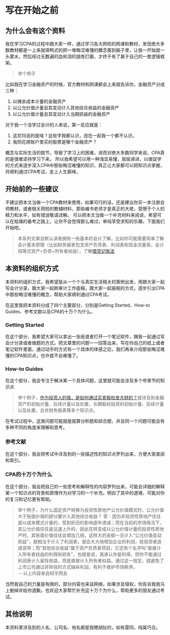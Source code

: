 # 写在开始之前
## 为什么会有这个资料
我在学习CPA的过程中跟大家一样，通过学习各大网校的网课和教材，发现绝大多数教材都是一上来就填鸭式的把一堆晦涩难懂的概念塞到脑子里，让我一开始就一头雾水，然后经过无数遍的血和泪的提炼打磨，才终于有了属于自己的一套逻辑框架。
> 举个例子

比如我在学习金融资产的时候，官方教材和网课都会上来就告诉你，金融资产分成三种：

1. 以摊余成本计量的金融资产
2. 以公允价值计量且其变动计入其他综合收益的金融资产
3. 以公允价值计量且其变动计入当期损益的金融资产

对于我一个没学过会计的人来说，第一反应就是：

1. 这尼玛说的是啥？这些字我都认识，连在一起我一个都不认识。
2. 我同花顺账户里买的股票是哪个金融资产？

概念与实际生活的脱节，导致了学习上的困难，进而对绝大多数同学来说，CPA真的是很难坚持学习下来。
所以我希望可以用一种浅显易懂，层层递进，以做促学的方式来逐步深入CPA中那些晦涩难懂的知识，真正让大家都可以把知识点掌握，并顺利通过CPA考试，走上人生巅峰。
## 开始前的一些建议
不建议把本文当做一个CPA教材来使用，如果可行的话，还是建议你买一本注册会师教材，或者相关网校的教辅材料，那些编书老师才是真正的大佬，受限于个人的精力和水平，如有错误敬请谅解。
可以把本文当做一个补充材料来阅读，希望可以在枯燥的备考之路上，让你不会觉得那么难过，单纯享受求知的乐趣，下面我们开始吧。
> 本系列文章会默认读者拥有一些基本的会计了解，比如你可能需要简单了解会计基本原理（比如财务报表包含资产负债表、利润表和现金流量表，会计恒等式资产=负债+所有者权益），了解[借贷记账法](https://baike.baidu.com/item/%E5%80%9F%E8%B4%B7%E8%AE%B0%E8%B4%A6%E6%B3%95)

## 本资料的组织方式
本资料的组织方式，我希望是从一个个与真实生活相关的案例出发，用跟大家一起写会计分录，跟大家一起刷审计工作底稿，跟大家一起报税的方式，逐步引出CPA中那些晦涩难懂的概念，帮助大家顺利通过CPA考试。

在这里我把本资料分成了四个主要部分，分别是Getting Started、How-to Guides、参考文献以及CPA的十万个为什么。
### Getting Started
在这个部分，我希望大家可以拿出一张纸或者打开一个笔记软件，跟我一起通过写会计分录或者做题的方式，把文章里的问题一一回答出来，写在你自己的纸上或者笔记软件里面，通过动手的方式有一个具体的体感之后，我们再来介绍那些晦涩难懂的CPA知识点，也许就不会难懂了。
### How-to Guides
在这个部分，我会专注于解决某一个具体问题，这里就可能会涉及多个夸章节的知识点
> 举个例子，[作为投资人的我，是如何通过买卖股权发大财的？](https://www.yuque.com/fangzanedward/rbeh8w/ui9tygqn8zfw546z)就涉及到金融资产的初始计量、后续计量以及处置，长期股权投资的初始计量、后续计量以及处置，合并财务报表等多个知识点。

在考试过程中，这类问题可能就是就算分析题和综合题，并且同一个问题可能会有多种不同的角度来理解和思考。
### 参考文献
在这个部分，我会把考试中涉及到的一些描述性的知识点罗列出来，方便大家查阅和索引。
### CPA的十万个为什么
在这个部分，我会把自己的一些思考和解释性的内容罗列出来，可能会详细的解释某一个知识点的背景和原理作为对学习的一个补充。明白了其中的道理，可能对你的复习和记忆更有帮助。
> 举个例子，为什么固定资产转换为投资性房地产公允价值模式时，公允价值大于账面价值的部分要计入其他综合收益？
> 答：因为非投资性房地产往往是以成本模式计量的，受到折旧的影响逐年递减；而在当前的市场情况下，其公允价值往往是迅速上升的，因此在转变成以公允价值计量的投资性房地产时，其账面价值往往会增加几倍，这样大的金额一旦计入“公允价值变动损益”，就相当于计入了利润表，就会大大地增加企业的利润，给投资者造成误导；而“其他综合收益”属于资产负债表项目，它还有个名字叫“直接计入所有者权益的利得和损失”，也就是说，我承认你是利得，但你不能通过利润表计入留存收益，而是直接计入所有者权益。通过这一规定，就避免了上市公司通过非转投的方式操纵利润，有利于维护市场秩序。  
> -- 以上内容来自知乎网友

当然我自己的力量是有限的，部分内容也来自网络，如果涉及侵权，你告诉我我马上删掉并给你道歉。也欢迎大家帮忙补充这十万个为什么，帮助更多的朋友通过考试。
## 其他说明
本资料里涉及到的人名、公司名、地名都是我瞎胡扯的，如有雷同，纯属巧合。
